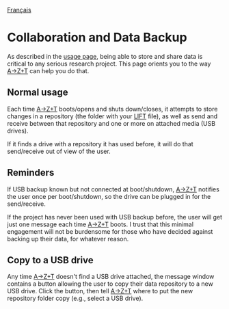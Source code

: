 <a href="fr/COLLABORATION_AND_BACKUP.md">Français</a>
# Collaboration and Data Backup

As described in the [usage page](USAGE.md#collaboration-and-archival), being able to store and share data is critical to any serious research project. This page orients you to the way [A→Z+T] can help you do that.

## Normal usage
Each time [A→Z+T] boots/opens and shuts down/closes, it attempts to store changes in a repository (the folder with your [LIFT] file), as well as send and receive between that repository and one or more on attached media (USB drives).

If it finds a drive with a repository it has used before, it will do that send/receive out of view of the user.

## Reminders
If USB backup known but not connected at boot/shutdown, [A→Z+T] notifies the user once per boot/shutdown, so the drive can be plugged in for the send/receive.

If the project has never been used with USB backup before, the user will get just one message each time [A→Z+T] boots. I trust that this minimal engagement will not be burdensome for those who have decided against backing up their data, for whatever reason.

## Copy to a USB drive
Any time [A→Z+T] doesn't find a USB drive attached, the message window contains a button allowing the user to copy their data repository to a new USB drive. Click the button, then tell [A→Z+T] where to put the new repository folder copy (e.g., select a USB drive).

[A→Z+T]:  https://github.com/kent-rasmussen/azt
[WeSay]:  https://software.sil.org/wesay/
[FLEx]: https://software.sil.org/fieldworks/
[LIFT]: https://code.google.com/archive/p/lift-standard/
[Praat]: https://www.fon.hum.uva.nl/praat/
